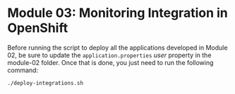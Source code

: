# Module 03: Monitoring Integration in OpenShift

Before running the script to deploy all the applications developed in Module 02, be sure to update the `application.properties` *user* property in the module-02 folder.
Once that is done, you just need to run the following command: 

    ./deploy-integrations.sh